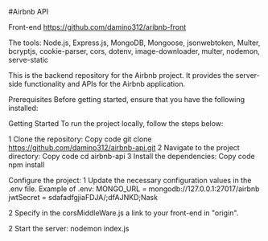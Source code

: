 #Airbnb API

Front-end https://github.com/damino312/aribnb-front

The tools: Node.js, Express.js, MongoDB, Mongoose, jsonwebtoken, Multer, bcryptjs,
 cookie-parser, cors, dotenv, image-downloader, multer, nodemon, serve-static

This is the backend repository for the Airbnb project. It provides the server-side functionality and APIs for the Airbnb application.

Prerequisites
Before getting started, ensure that you have the following installed:

Getting Started
To run the project locally, follow the steps below:

1 Clone the repository:
Copy code
git clone https://github.com/damino312/airbnb-api.git
2 Navigate to the project directory:
Copy code
cd airbnb-api
3 Install the dependencies:
Copy code
npm install

Configure the project:
1 Update the necessary configuration values in the .env file.
Example of .env:
MONGO_URL = mongodb://127.0.0.1:27017/airbnb
jwtSecret = sdafadfgjiaFDJA/;dfAJNKD;Nask

2 Specify in the corsMiddleWare.js a link to your front-end in "origin".

2 Start the server:
nodemon index.js
